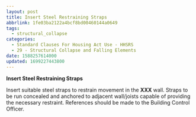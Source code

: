 ```yaml
---
layout: post
title: Insert Steel Restraining Straps
abbrlink: 1fe03ba2122a4bcf8bd00460144a0649
tags:
  - structural_collapse
categories:
  - Standard Clauses For Housing Act Use - HHSRS
  - 29 - Structural Collapse and Falling Elements
date: 1588257614000
updated: 1699227443800
---
```


**Insert Steel Restraining Straps**

Insert suitable steel straps to restrain movement in the **XXX** wall. Straps to be run concealed and anchored to adjacent wall/joists capable of providing the necessary restraint. References should be made to the Building Control Officer.
